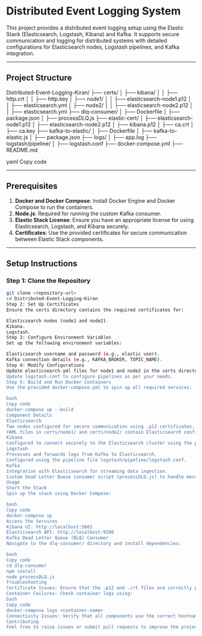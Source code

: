 # Distributed Event Logging System

This project provides a distributed event logging setup using the Elastic Stack (Elasticsearch, Logstash, Kibana) and Kafka. It supports secure communication and logging for distributed systems with detailed configurations for Elasticsearch nodes, Logstash pipelines, and Kafka integration.

---

## Project Structure

Distributed-Event-Logging-Kiran/ ├── certs/ │ ├── kibana/ │ │ ├── http.crt │ │ ├── http.key │ ├── node1/ │ │ ├── elasticsearch-node1.p12 │ │ ├── elasticsearch.yml │ ├── node2/ │ │ ├── elasticsearch-node2.p12 │ │ ├── elasticsearch.yml ├── dlq-consumer/ │ ├── Dockerfile │ ├── package.json │ ├── processDLQ.js ├── elastic-cert/ │ ├── elasticsearch-node1.p12 │ ├── elasticsearch-node2.p12 │ ├── kibana.p12 │ ├── ca.crt │ ├── ca.key ├── kafka-to-elastic/ │ ├── Dockerfile │ ├── kafka-to-elastic.js │ ├── package.json ├── logs/ │ ├── app.log ├── logstash/pipeline/ │ ├── logstash.conf ├── docker-compose.yml ├── README.md

yaml
Copy code

---

## Prerequisites

1. **Docker and Docker Compose**: Install Docker Engine and Docker Compose to run the containers.
2. **Node.js**: Required for running the custom Kafka consumer.
3. **Elastic Stack License**: Ensure you have an appropriate license for using Elasticsearch, Logstash, and Kibana securely.
4. **Certificates**: Use the provided certificates for secure communication between Elastic Stack components.

---

## Setup Instructions

### Step 1: Clone the Repository

```bash
git clone <repository-url>
cd Distributed-Event-Logging-Kiran
Step 2: Set Up Certificates
Ensure the certs directory contains the required certificates for:

Elasticsearch nodes (node1 and node2).
Kibana.
Logstash.
Step 3: Configure Environment Variables
Set up the following environment variables:

Elasticsearch username and password (e.g., elastic user).
Kafka connection details (e.g., KAFKA_BROKER, TOPIC_NAME).
Step 4: Modify Configurations
Update elasticsearch.yml files for node1 and node2 in the certs directory to reflect your cluster's configuration.
Update logstash.conf to configure pipelines as per your needs.
Step 5: Build and Run Docker Containers
Use the provided docker-compose.yml to spin up all required services:

bash
Copy code
docker-compose up --build
Component Details
Elasticsearch
Two nodes configured for secure communication using .p12 certificates.
YAML files in certs/node1/ and certs/node2/ contain Elasticsearch configurations.
Kibana
Configured to connect securely to the Elasticsearch cluster using the provided kibana.p12 certificate.
Logstash
Processes and forwards logs from Kafka to Elasticsearch.
Configured using the pipeline file logstash/pipeline/logstash.conf.
Kafka
Integration with Elasticsearch for streaming data ingestion.
Custom Dead Letter Queue consumer script (processDLQ.js) to handle message failures.
Usage
Start the Stack
Spin up the stack using Docker Compose:

bash
Copy code
docker-compose up
Access the Services
Kibana UI: http://localhost:5601
Elasticsearch API: http://localhost:9200
Kafka Dead Letter Queue (DLQ) Consumer
Navigate to the dlq-consumer/ directory and install dependencies:

bash
Copy code
cd dlq-consumer
npm install
node processDLQ.js
Troubleshooting
Certificate Issues: Ensure that the .p12 and .crt files are correctly placed in the certs directory.
Container Failures: Check container logs using:
bash
Copy code
docker-compose logs <container-name>
Connectivity Issues: Verify that all components use the correct hostnames and ports.
Contributing
Feel free to raise issues or submit pull requests to improve the project.
